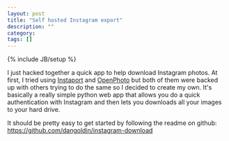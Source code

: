 ```yaml
---
layout: post
title: "Self hosted Instagram export"
description: ""
category: 
tags: []
---
```

{% include JB/setup %}

I just hacked together a quick app to help download Instagram photos. At first, I tried using <a href="http://instaport.me">Instaport</a> and <a href="https://openphoto.me/">OpenPhoto</a> but both of them were backed up with others trying to do the same so I decided to create my own. It's basically a really simple python web app that allows you do a quick authentication with Instagram and then lets you downloads all your images to your hard drive.

It should be pretty easy to get started by following the readme on github: <a href="https://github.com/dangoldin/instagram-download">https://github.com/dangoldin/instagram-download</a>